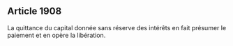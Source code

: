 Article 1908
----
La quittance du capital donnée sans réserve des intérêts en fait présumer le
paiement et en opère la libération.
